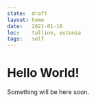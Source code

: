 ```yaml
---
state:  draft
layout: home
date:   2021-01-10
loc:    tallinn, estonia
tags:   self
---
```


# Hello World!

Something will be here soon.
